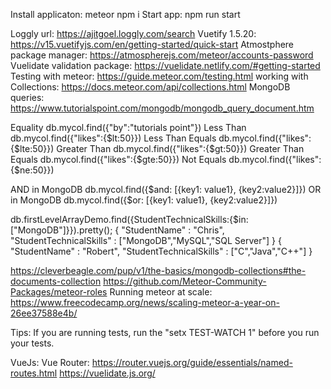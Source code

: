 Install applicaton: meteor npm i
Start app: npm run start

Loggly url: https://ajitgoel.loggly.com/search
Vuetify 1.5.20: https://v15.vuetifyjs.com/en/getting-started/quick-start
Atmostphere package manager: https://atmospherejs.com/meteor/accounts-password
Vuelidate validation package: https://vuelidate.netlify.com/#getting-started
Testing with meteor: https://guide.meteor.com/testing.html
working with Collections: https://docs.meteor.com/api/collections.html
MongoDB queries: https://www.tutorialspoint.com/mongodb/mongodb_query_document.htm

Equality	        db.mycol.find({"by":"tutorials point"})
Less Than	        db.mycol.find({"likes":{$lt:50}})
Less Than Equals	db.mycol.find({"likes":{$lte:50}})
Greater Than	    db.mycol.find({"likes":{$gt:50}})
Greater Than Equals	db.mycol.find({"likes":{$gte:50}})
Not Equals          db.mycol.find({"likes":{$ne:50}})

AND in MongoDB      db.mycol.find({$and: [{key1: value1}, {key2:value2}]})
OR in MongoDB      db.mycol.find({$or: [{key1: value1}, {key2:value2}]})   

db.firstLevelArrayDemo.find({StudentTechnicalSkills:{$in:["MongoDB"]}}).pretty();
{
   "StudentName" : "Chris",
   "StudentTechnicalSkills" : ["MongoDB","MySQL","SQL Server"]
}
{
   "StudentName" : "Robert",
   "StudentTechnicalSkills" : ["C","Java","C++"]
}

https://cleverbeagle.com/pup/v1/the-basics/mongodb-collections#the-documents-collection
https://github.com/Meteor-Community-Packages/meteor-roles
Running meteor at scale: https://www.freecodecamp.org/news/scaling-meteor-a-year-on-26ee37588e4b/

Tips:
If you are running tests, run the "setx TEST-WATCH 1" before you run your tests. 

VueJs:
Vue Router: https://router.vuejs.org/guide/essentials/named-routes.html
https://vuelidate.js.org/